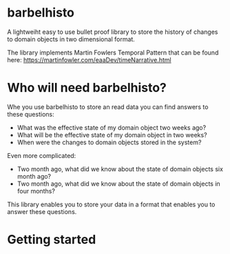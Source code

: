 # barbelhisto

A lightweiht easy to use bullet proof library to store the history of changes to domain objects in two dimensional format.

The library implements Martin Fowlers Temporal Pattern that can be found here: https://martinfowler.com/eaaDev/timeNarrative.html

# Who will need barbelhisto?

Whe you use barbelhisto to store an read data you can find answers to these questions:

- What was the effective state of my domain object two weeks ago?
- What will be the effective state of my domain object in two weeks?
- When were the changes to domain objects stored in the system?

Even more complicated:

- Two month ago, what did we know about the state of domain objects six month ago?
- Two month ago, what did we know about the state of domain objects in four months?

This library enables you to store your data in a format that enables you to answer these questions.

# Getting started

